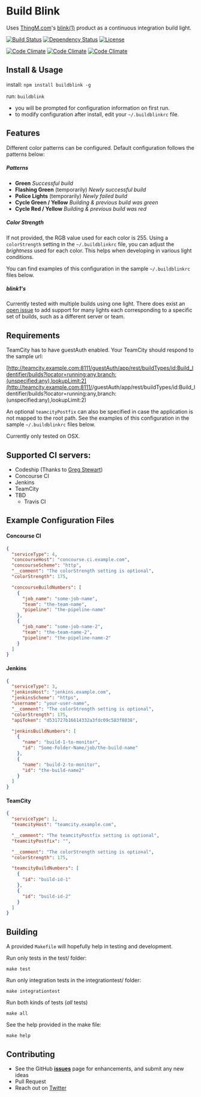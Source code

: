 Build Blink
====================
Uses [ThingM.com](http://thingm.com/)'s  [blink(1)](http://blink1.thingm.com/) product as a continuous integration build light.


[![Build Status](https://travis-ci.org/cgorshing/BuildBlink.png?branch=master)](https://travis-ci.org/cgorshing/BuildBlink)
[![Dependency Status](https://gemnasium.com/cgorshing/BuildBlink.svg)](https://gemnasium.com/cgorshing/BuildBlink)
[![License](https://img.shields.io/hexpm/l/plug.svg)](https://img.shields.io/hexpm/l/plug.svg)

[![Code Climate](https://img.shields.io/codeclimate/github/cgorshing/BuildBlink.svg)](https://img.shields.io/codeclimate/github/cgorshing/BuildBlink.svg)
[![Code Climate](https://img.shields.io/codeclimate/coverage/github/cgorshing/BuildBlink.svg)](https://img.shields.io/codeclimate/coverage/github/cgorshing/BuilBlink.svg)
[![Code Climate](https://img.shields.io/codeclimate/issues/github/cgorshing/BuildBlink.svg)](https://img.shields.io/codeclimate/issues/github/cgorshing/BuildBlink.svg)

Install & Usage
---------------

install:
`npm install buildblink -g`

run:
`buildblink`

* you will be prompted for configuration information on first run.
* to modify configuration after install, edit your `~/.buildblinkrc` file.


Features
----------
Different color patterns can be configured.  Default configuration follows the patterns below:

##### Patterns
* **Green** *Successful build*
* **Flashing Green** (temporarily) *Newly successful build*
* **Police Lights** (temporarily)   *Newly failed build*
* **Cycle Green / Yellow**   *Building & previous build was green*
* **Cycle Red / Yellow**   *Building & previous build was red*

##### Color Strength
If not provided, the RGB value used for each color is 255. Using a `colorStrength` setting in the `~/.buildblinkrc` file, you can adjust the _brightness_ used for each color. This helps when developing in various light conditions.

You can find examples of this configuration in the sample `~/.buildblinkrc` files below.

##### blink1's
Currently tested with multiple builds using one light. There does exist an [open issue](https://github.com/cgorshing/BuildBlink/issues/1) to add support for many lights each corresponding to a specific set of builds, such as a different server or team.

Requirements
------------

TeamCity has to have guestAuth enabled. Your TeamCity should respond to the sample url:

[http://teamcity.example.com:8111/guestAuth/app/rest/buildTypes/id:Build_Identifier/builds?locator=running:any,branch:(unspecified:any),lookupLimit:2](http://teamcity.example.com:8111/<optional prefix path>/guestAuth/app/rest/buildTypes/id:Build_Identifier/builds?locator=running:any,branch:(unspecified:any),lookupLimit:2)

An optional `teamcityPostfix` can also be specified in case the application is not mapped to the root path. See the examples of this configuration in the sample `~/.buildblinkrc` files below.

Currently only tested on OSX.

Supported CI servers:
----------------------
* Codeship (Thanks to [Greg Stewart](https://github.com/gregstewart))
* Concourse CI
* Jenkins
* TeamCity
* TBD
    * Travis CI

Example Configuration Files
---------------------------
#### Concourse CI
```json
{
  "serviceType": 4,
  "concourseHost": "concourse.ci.example.com",
  "concourseScheme": "http",
  "__comment": "The colorStrength setting is optional",
  "colorStrength": 175,

  "concourseBuildNumbers": [
    {
      "job_name": "some-job-name",
      "team": "the-team-name",
      "pipeline": "the-pipeline-name"
    },
    {
      "job_name": "some-job-name-2",
      "team": "the-team-name-2",
      "pipeline": "the-pipeline-name-2"
    }
  ]
}
```

#### Jenkins
```json
{
  "serviceType": 3,
  "jenkinsHost": "jenkins.example.com",
  "jenkinsScheme": "https",
  "username": "your-user-name",
  "__comment": "The colorStrength setting is optional",
  "colorStrength": 175,
  "apiToken": "d531727b16614332a3fdc09c583f8038",

  "jenkinsBuildNumbers": [
    {
      "name": "build-1-to-monitor",
      "id": "Some-Folder-Name/job/the-build-name"
    },
    {
      "name": "build-2-to-monitor",
      "id": "the-build-name2"
    }
  ]
}
```

#### TeamCity
```json
{
  "serviceType": 1,
  "teamcityHost": "teamcity.example.com",

  "__comment": "The teamcityPostfix setting is optional",
  "teamcityPostfix": "",

  "__comment": "The colorStrength setting is optional",
  "colorStrength": 175,

  "teamcityBuildNumbers": [
    {
      "id": "build-id-1"
    },
    {
      "id": "build-id-2"
    }
  ]
}
```

Building
--------
A provided `Makefile` will hopefully help in testing and development.

Run only tests in the test/ folder:
```
make test
```

Run only integration tests in the integrationtest/ folder:
```
make integrationtest
```

Run both kinds of tests (_all_ tests)
```
make all
```

See the help provided in the make file:
```
make help
```

Contributing
------------
* See the GitHub [**issues**](https://github.com/cgorshing/buildblink/issues?labels=enhancement&state=open) page for enhancements, and submit any new ideas
* Pull Request
* Reach out on [Twitter](https://twitter.com/cgorshing)
